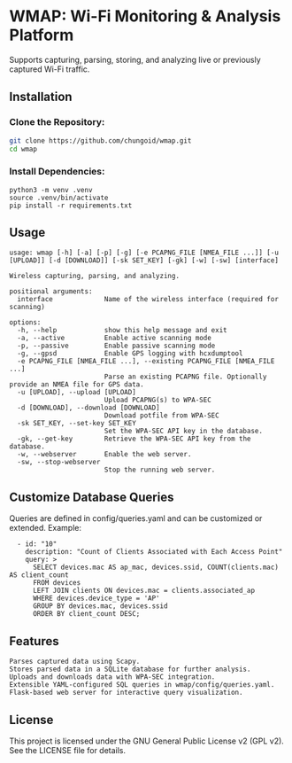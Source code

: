 # WMAP: Wi-Fi Monitoring & Analysis Platform

Supports capturing, parsing, storing, and analyzing live or previously captured Wi-Fi traffic.

## Installation

### Clone the Repository:

```bash
git clone https://github.com/chungoid/wmap.git
cd wmap
```
### Install Dependencies:
```
python3 -m venv .venv
source .venv/bin/activate
pip install -r requirements.txt
```

## Usage
```
usage: wmap [-h] [-a] [-p] [-g] [-e PCAPNG_FILE [NMEA_FILE ...]] [-u [UPLOAD]] [-d [DOWNLOAD]] [-sk SET_KEY] [-gk] [-w] [-sw] [interface]

Wireless capturing, parsing, and analyzing.

positional arguments:
  interface             Name of the wireless interface (required for scanning)

options:
  -h, --help            show this help message and exit
  -a, --active          Enable active scanning mode
  -p, --passive         Enable passive scanning mode
  -g, --gpsd            Enable GPS logging with hcxdumptool
  -e PCAPNG_FILE [NMEA_FILE ...], --existing PCAPNG_FILE [NMEA_FILE ...]
                        Parse an existing PCAPNG file. Optionally provide an NMEA file for GPS data.
  -u [UPLOAD], --upload [UPLOAD]
                        Upload PCAPNG(s) to WPA-SEC
  -d [DOWNLOAD], --download [DOWNLOAD]
                        Download potfile from WPA-SEC
  -sk SET_KEY, --set-key SET_KEY
                        Set the WPA-SEC API key in the database.
  -gk, --get-key        Retrieve the WPA-SEC API key from the database.
  -w, --webserver       Enable the web server.
  -sw, --stop-webserver
                        Stop the running web server.

```

## Customize Database Queries

Queries are defined in config/queries.yaml and can be customized or extended. Example:
```
  - id: "10"
    description: "Count of Clients Associated with Each Access Point"
    query: >
      SELECT devices.mac AS ap_mac, devices.ssid, COUNT(clients.mac) AS client_count
      FROM devices
      LEFT JOIN clients ON devices.mac = clients.associated_ap
      WHERE devices.device_type = 'AP'
      GROUP BY devices.mac, devices.ssid
      ORDER BY client_count DESC;
```
## Features

    Parses captured data using Scapy.
    Stores parsed data in a SQLite database for further analysis.
    Uploads and downloads data with WPA-SEC integration.
    Extensible YAML-configured SQL queries in wmap/config/queries.yaml.
    Flask-based web server for interactive query visualization.

## License

This project is licensed under the GNU General Public License v2 (GPL v2). See the LICENSE file for details.